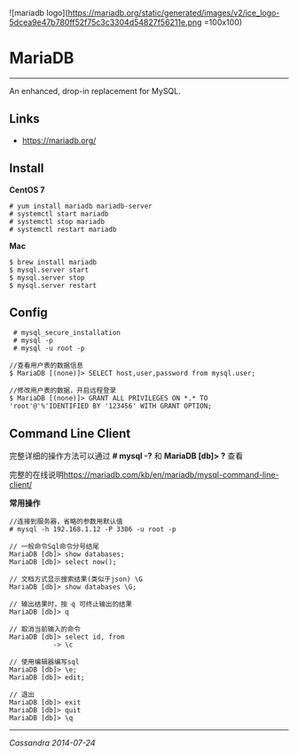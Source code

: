 ![mariadb logo](https://mariadb.org/static/generated/images/v2/ice_logo-5dcea9e47b780ff52f75c3c3304d54827f56211e.png =100x100)

MariaDB
=======
------------------
An enhanced, drop-in replacement for MySQL.

## Links

- <https://mariadb.org/>

## Install
**CentOS 7**

	# yum install mariadb mariadb-server 
	# systemctl start mariadb 
	# systemctl stop mariadb
	# systemctl restart mariadb
	
**Mac**

	$ brew install mariadb 
	$ mysql.server start
    $ mysql.server stop
    $ mysql.server restart
	
## Config	
     
     # mysql_secure_installation 
     # mysql -p  
     # mysql -u root -p
     
	//查看用户表的数据信息
	$ MariaDB [(none)]> SELECT host,user,password from mysql.user; 

	//修改用户表的数据，开启远程登录
	$ MariaDB [(none)]> GRANT ALL PRIVILEGES ON *.* TO 'root'@'%'IDENTIFIED BY '123456' WITH GRANT OPTION; 
	
## Command Line Client

完整详细的操作方法可以通过 **# mysql -?** 和 **MariaDB [db]> ?** 查看

完整的在线说明<https://mariadb.com/kb/en/mariadb/mysql-command-line-client/>

**常用操作**

	//连接到服务器，省略的参数用默认值
	# mysql -h 192.168.1.12 -P 3306 -u root -p
	
	// 一般命令Sql命令分号结尾	
	MariaDB [db]> show databases;
	MariaDB [db]> select now();
	
	// 文档方式显示搜索结果(类似于json) \G
	MariaDB [db]> show databases \G;
	
	// 输出结果时，按 q 可终止输出的结果
	MariaDB [db]> q
	
	// 取消当前输入的命令
	MariaDB [db]> select id, from
               -> \c
    
    // 使用编辑器编写sql
    MariaDB [db]> \e;
    MariaDB [db]> edit;
    
    // 退出
    MariaDB [db]> exit
    MariaDB [db]> quit
    MariaDB [db]> \q
	
	
-----------------------
_Cassandra 2014-07-24_	